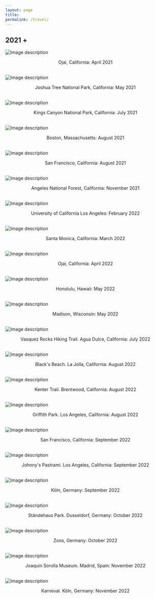 ```yaml
---
layout: page
title: 
permalink: /travel/
---
```

## 2021 +

![Image description](/images/Ojai.jpg)
<center>Ojai, California: April 2021</center>
<br>	

![Image description](/images/Jtree.JPG)
<center>Joshua Tree National Park, California: May 2021</center>
<br>	

![Image description](/images/2021July_Kings_Canyon.JPG)
<center>Kings Canyon National Park, California: July 2021</center>
<br>	

![Image description](/images/2021Aug_Boston.jpg)
<center>Boston, Massachusetts: August 2021</center>
<br>	

![Image description](/images/2021Aug_SF.jpg)
<center>San Francisco, California: August 2021</center>
<br>	

![Image description](/images/2021Nov_Angeles.jpg)
<center>Angeles National Forest, California: November 2021</center>
<br>	

![Image description](/images/2022_Feb_UCLA.jpg)
<center>University of California Los Angeles: February 2022</center>
<br>	

![Image description](/images/2022_March_Santa_Monica.jpg)
<center>Santa Monica, California: March 2022</center>
<br>	

![Image description](/images/2022_April_Ojai.jpg)
<center>Ojai, California: April 2022</center>
<br>	

![Image description](/images/2022_May_Hawaii.jpg)
<center>Honolulu, Hawaii: May 2022</center>
<br>	

![Image description](/images/2022_May_Madison_Wisconsin.jpg)
<center>Madison, Wisconsin: May 2022</center>
<br>	

![Image description](/images/2022_July_VasquezRocks.jpg)
<center>Vasquez Rocks Hiking Trail. Agua Dulce, California: July 2022</center>
<br>	

![Image description](/images/2022_Aug_BlacksBeach.jpg)
<center>Black's Beach. La Jolla, California: August 2022</center>
<br>	

![Image description](/images/2022_Aug_Kenter_Trail.jpg)
<center>Kenter Trail. Brentwood, California: August 2022</center>
<br>	

![Image description](/images/2022_Aug_Griffith_Park.jpg)
<center>Griffith Park. Los Angeles, California: August 2022</center>
<br>	

![Image description](/images/2022_Sept_San_Francisco.jpg)
<center>San Francisco, California: September 2022</center>
<br>	

![Image description](/images/2022_Sept_Los_Angeles.jpg)
<center>Johnny's Pastrami. Los Angeles, California: September 2022</center>
<br>	

![Image description](/images/2022_Sept_Koln.jpg)
<center> Köln, Germany: September 2022</center>
<br>	

![Image description](/images/2022_Oct_Dusseldorf.jpg)
<center>Ständehaus Park. Dusseldorf, Germany: October 2022</center>
<br>	

![Image description](/images/2022_Oct_Zons.jpg)
<center>Zons, Germany: October 2022</center>
<br>	

![Image description](/images/2022_Nov_Madrid.jpg)
<center>Joaquin Sorolla Museum. Madrid, Spain: November 2022</center>
<br>	

![Image description](/images/2022_Nov_Koln.jpg)
<center>Karneval. Köln, Germany: November 2022</center>
<br>	

